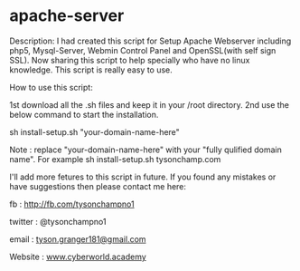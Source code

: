 # apache-server

Description:
I had created this script for Setup Apache Webserver including php5, Mysql-Server, Webmin Control Panel and OpenSSL(with self sign SSL). Now sharing this script to help specially who have no linux knowledge. This script is really easy to use.

How to use this script:

1st download all the .sh files and keep it in your /root directory.
2nd use the below command to start the installation.

sh install-setup.sh "your-domain-name-here"

Note : replace "your-domain-name-here" with your "fully qulified domain name". For example sh install-setup.sh tysonchamp.com

I'll add more fetures to this script in future. If you found any mistakes or have suggestions then please contact me here:

fb : http://fb.com/tysonchampno1

twitter : @tysonchampno1

email : tyson.granger181@gmail.com

Website : www.cyberworld.academy
